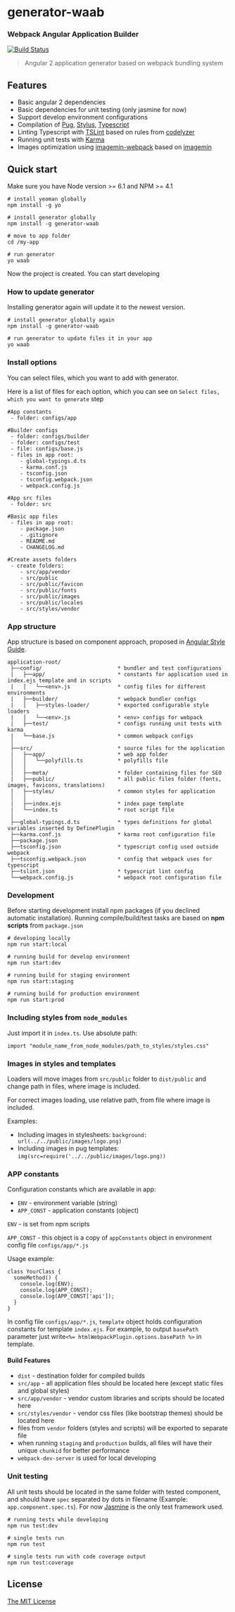 # generator-waab

### Webpack Angular Application Builder
[![Build Status](https://travis-ci.org/MLSDev/generator-waab.svg?branch=master)](https://travis-ci.org/MLSDev/generator-waab)

> Angular 2 application generator based on webpack bundling system
 
## Features

* Basic angular 2 dependencies  
* Basic dependencies for unit testing (only jasmine for now)
* Support develop environment configurations
* Compilation of [Pug](https://pugjs.org), [Stylus](https://learnboost.github.io/stylus/), [Typescript](https://www.typescriptlang.org/)
* Linting Typescript with [TSLint](https://palantir.github.io/tslint/) based on rules from [codelyzer](https://github.com/mgechev/codelyzer)
* Running unit tests with [Karma](https://karma-runner.github.io/1.0/index.html)
* Images optimization using [imagemin-webpack](https://github.com/itgalaxy/imagemin-webpack) based on [imagemin](https://github.com/imagemin/imagemin)

## Quick start
Make sure you have Node version >= 6.1 and NPM >= 4.1

```
# install yeoman globally
npm install -g yo

# install generator globally
npm install -g generator-waab

# move to app folder
cd /my-app

# run generator
yo waab
```

Now the project is created. You can start developing

### How to update generator

Installing generator again will update it to the newest version.

```
# install generator globally again
npm install -g generator-waab

# run generator to update files it in your app
yo waab
```

### Install options

You can select files, which you want to add with generator.

Here is a list of files for each option, which you can see on `Select files, which you want to generate` step

```
#App constants
 - folder: configs/app
 
#Builder configs
 - folder: configs/builder
 - folder: configs/test
 - file: configs/base.js
 - files in app root: 
    - global-typings.d.ts
    - karma.conf.js
    - tsconfig.json
    - tsconfig.webpack.json
    - webpack.config.js
    
#App src files
 - folder: src
 
#Basic app files
 - files in app root:
    - package.json
    - .gitignore
    - README.md
    - CHANGELOG.md
    
#Create assets folders
 - create folders:
    - src/app/vendor
    - src/public
    - src/public/favicon
    - src/public/fonts
    - src/public/images
    - src/public/locales
    - src/styles/vendor
```

### App structure
 App structure is based on component approach, proposed in [Angular Style Guide](https://angular.io/docs/ts/latest/guide/style-guide.html#!#application-structure-and-angular-modules).
 
 ```
 application-root/
  ├──config/                        * bundler and test configurations
  |   ├──app/                       * constants for application used in index.ejs template and in scripts
  |   │   └──<env>.js               * config files for different environments
  |   ├──builder/                   * webpack bundler configs
  |   │   ├──styles-loader/         * exported configurable style loaders
  |   │   └──<env>.js               * <env> configs for webpack
  |   ├──test/                      * configs running unit tests with karma
  |   └──base.js                    * common webpack configs
  │
  ├──src/                           * source files for the application
  |   ├──app/                       * web app folder
  │   │   └──polyfills.ts           * polyfills file
  │   │
  |   ├──meta/                      * folder containing files for SEO 
  |   ├──public/                    * all public files folder (fonts, images, favicons, translations) 
  |   ├──styles/                    * common styles for application 
  │   │  
  |   ├──index.ejs                  * index page template 
  |   └──index.ts                   * root script file 
  │
  ├──global-typings.d.ts            * types definitions for global variables inserted by DefinePlugin 
  ├──karma.conf.js                  * karma root configuration file
  ├──package.json
  ├──tsconfig.json                  * typescript config used outside webpack
  ├──tsconfig.webpack.json          * config that webpack uses for typescript
  ├──tslint.json                    * typescript lint config
  └──webpack.config.js              * webpack root configuration file
```

### Development
 Before starting development install npm packages (if you declined automatic installation).
 Running compile/build/test tasks are based on **npm scripts** from `package.json`
 
```
# developing locally
npm run start:local

# running build for develop environment
npm run start:dev

# running build for staging environment
npm run start:staging

# running build for production environment
npm run start:prod
```

### Including styles from `node_modules`

Just import it in `index.ts`. Use absolute path:

`import "module_name_from_node_modules/path_to_styles/styles.css"`

### Images in styles and templates

Loaders will move images from `src/public` folder to `dist/public` and change path in files, where image is included.

For correct images loading, use relative path, from file where image is included.

Examples:
* Including images in stylesheets: `background: url(../../public/images/logo.png)`
* Including images in pug templates: `img(src=require('../../public/images/logo.png))`

### APP constants

Configuration constants which are available in app:
* `ENV` - environment variable (string)
* `APP_CONST` - application constants (object)

`ENV` - is set from npm scripts

`APP_CONST` - this object is a copy of `appConstants` object in environment config file `configs/app/*.js`

Usage example:

```
class YourClass {
  someMethod() {
    console.log(ENV);
    console.log(APP_CONST);
    console.log(APP_CONST['api']);
  }
}
```

 In config file `configs/app/*.js`, `template` object holds configuration constants for template `index.ejs`. For example, to output `basePath` parameter just write`<%= htmlWebpackPlugin.options.basePath %>` in template.      

#### Build Features
 * `dist` - destination folder for compiled builds
 * `src/app` - all application files should be located here (except static files and global styles)
 * `src/app/vendor` - vendor custom libraries and scripts should be located here
 * `src/styles/vendor` - vendor css files (like bootstrap themes) should be located here
 * files from `vendor` folders (styles and scripts) will be exported to separate file
 * when running `staging` and `production` builds, all files will have their unique `chunkid` for better performance 
 * `webpack-dev-server` is used for local developing
  
### Unit testing 
All unit tests should be located in the same folder with tested component, and should have `spec` separated by dots in filename (Example: `app.component.spec.ts`). For now [Jasmine](https://jasmine.github.io/) is the only test framework used.
   
```
# running tests while developing
npm run test:dev

# single tests run
npm run test

# single tests run with code coverage output
npm run test:coverage
```

## License
[The MIT License](./LICENSE)

